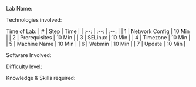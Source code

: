Lab Name:

Technologies involved:

Time of Lab:
| # | Step | Time |
| :--: | :--: | :--: |
| 1 | Network Config | 10 Min |
| 2 | Prerequisites | 10 Min |
| 3 | SELinux | 10 Min  |
| 4 | Timezone | 10 Min |
| 5 | Machine Name | 10 Min |
| 6 | Webmin | 10 Min |
| 7 | Update | 10 Min |


Software Involved:

Difficulty level:

Knowledge & Skills required:

